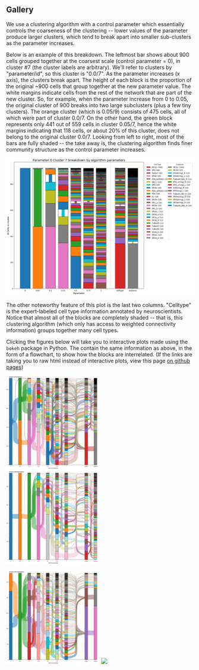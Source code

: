 ## Gallery

We use a clustering algorithm with a control parameter which essentially controls the coarseness of the clustering -- lower values of the parameter produce larger clusters, which tend to break apart into smaller sub-clusters as the parameter increases.

Below is an example of this breakdown. The leftmost bar shows about 900 cells grouped together at the coarsest scale (control parameter = 0),
in cluster #7 (the cluster labels are arbitrary). We'll refer to clusters by "parameter/id", so this cluster is "0.0/7".
As the parameter increases (x axis), the clusters break apart. The height of each block is the proportion of the original ~900 cells
that group together at the new parameter value.
The white margins indicate cells from the rest of the network that are part of the new cluster. So, for example,
when the parameter increase from 0 to 0.05, the original cluster of 900 breaks into two large subclusters (plus a few tiny clusters).
The orange cluster (which is 0.05/9) consists of 475 cells, all of which were part of cluster 0.0/7.
On the other hand, the green block represents only 441 out of 559 cells in cluster 0.05/7, hence the white margins indicating that 118 cells, or about 20%
of this cluster, does not belong to the original cluster 0.0/7.
Looking from left to right, most of the bars are fully shaded -- the take away is, the clustering algorithm finds finer community structure as the control parameter increases.

<img src="figures/cluster_0_7_breakdown.png">

The other noteworthy feature of this plot is the last two columns. "Celltype" is the expert-labeled cell type information annotated by neuroscientists.
Notice that almost all of the blocks are completely shaded -- that is, this clustering algorithm (which only has access to weighted connectivity information)
groups together many cell types.

Clicking the figures below will take you to interactive plots made using the `bokeh` package in Python.
The contain the same information as above, in the form of a flowchart, to show how the blocks are interrelated.
(If the links are taking you to raw html instead of interactive plots, view this page [on github pages](https://josiclab.github.io/flybrain-clustering/gallery.html))

[<img src="figures/cluster_0_7_flowchart.png" width="50%" />](figures/cluster_0_7_breakdown.html)
[<img src="figures/cluster_0.05_9_flowchart.png" width="50%" />](figures/cluster_0.05_9_breakdown.html)

[<img src="figures/cluster_0.05_7_flowchart.png" width="50%" />](figures/cluster_0.05_7_breakdown.html)
[<img src="figures/cluster_celltype_MC61_flowchart" width="50%" />](figures/cluster_celltype_MC61_breakdown.html)

